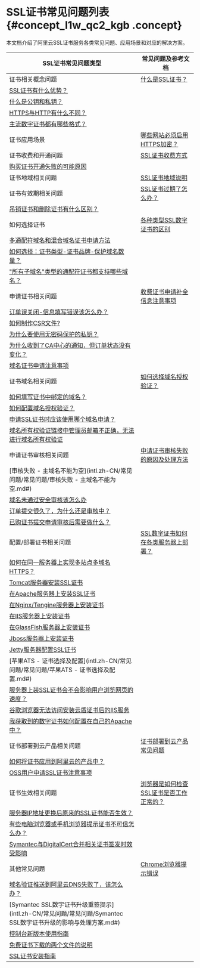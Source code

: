 # SSL证书常见问题列表 {#concept_l1w_qc2_kgb .concept}

本文档介绍了阿里云SSL证书服务各类常见问题、应用场景和对应的解决方案。

|SSL证书常见问题类型|常见问题及参考文档|
|-----------|---------|
|证书相关概念问题|[什么是SSL证书？](intl.zh-CN/常见问题/常见问题/什么是SSL证书？.md#)|
|[SSL证书有什么优势？](intl.zh-CN/常见问题/常见问题/SSL证书有什么优势？.md#)|
|[什么是公钥和私钥？](intl.zh-CN/常见问题/常见问题/什么是公钥和私钥？.md#)|
|[HTTPS与HTTP有什么不同？](intl.zh-CN/常见问题/常见问题/HTTPS与HTTP有什么不同？.md#)|
|[主流数字证书都有哪些格式？](intl.zh-CN/常见问题/常见问题/主流数字证书都有哪些格式？.md#)|
|证书应用场景|[哪些网站必须启用HTTPS加密？](intl.zh-CN/常见问题/常见问题/哪些网站必须启用HTTPS加密？.md#)|
|证书收费和开通问题|[SSL证书收费方式](intl.zh-CN/常见问题/常见问题/SSL证书收费方式.md#)|
|[购买证书开通失败的可能原因](intl.zh-CN/常见问题/常见问题/购买证书开通失败的可能原因.md#)|
|证书地域相关问题|[SSL证书地域说明](intl.zh-CN/常见问题/常见问题/SSL证书地域说明.md#)|
|证书有效期相关问题|[SSL证书过期了怎么办？](intl.zh-CN/常见问题/常见问题/SSL证书过期了怎么办？.md#)|
|[吊销证书和删除证书有什么区别？](intl.zh-CN/.md#)|
|如何选择证书|[各种类型SSL数字证书的区别](intl.zh-CN/常见问题/常见问题/各种类型SSL数字证书的区别.md#)|
|[多通配符域名和混合域名证书申请方法](intl.zh-CN/常见问题/常见问题/多通配符域名和混合域名证书申请方法.md#)|
|[如何选择：证书类型-证书品牌-保护域名数量？](intl.zh-CN/常见问题/常见问题/如何选择：证书类型-证书品牌-保护域名数量？.md#)|
|["所有子域名"类型的通配符证书都支持哪些域名？](intl.zh-CN/常见问题/常见问题/“所有子域名”类型的通配符证书都支持哪些域名？.md#)|
|申请证书相关问题|[收费证书申请补全信息注意事项](intl.zh-CN/常见问题/常见问题/收费证书申请补全信息注意事项.md#)|
|[订单误关闭-信息填写错误该怎么办？](intl.zh-CN/常见问题/常见问题/订单误关闭-信息填写错误该怎么办？.md#)|
|[如何制作CSR文件?](intl.zh-CN/常见问题/常见问题/如何制作CSR文件？.md#)|
|[为什么要使用无密码保护的私钥？](intl.zh-CN/常见问题/常见问题/为什么要使用无密码保护的私钥？.md#)|
|[为什么收到了CA中心的通知，但订单状态没有变化？](intl.zh-CN/常见问题/常见问题/为什么收到了CA中心的通知，但订单状态没有变化？.md#)|
|[域名证书申请注意事项](intl.zh-CN/常见问题/常见问题/域名证书申请注意事项.md#)|
|证书域名相关问题|[如何选择域名授权验证？](intl.zh-CN/常见问题/常见问题/如何选择域名授权验证？.md#)|
|[如何填写证书中绑定的域名？](intl.zh-CN/常见问题/常见问题/如何填写证书申请中绑定的域名？.md#)|
|[如何配置域名授权验证？](intl.zh-CN/常见问题/常见问题/如何配置域名授权验证？.md#)|
|[申请SSL证书时应该使用哪个域名申请？](intl.zh-CN/常见问题/常见问题/申请SSL证书时应该使用哪个域名申请？.md#)|
|[域名所有权验证链接中管理员邮箱不正确，无法进行域名所有权验证](intl.zh-CN/常见问题/常见问题/域名所有权验证链接中管理员邮箱不正确，无法进行域名所有权验证.md#)|
|申请证书审核相关问题|[申请证书审核失败的原因及处理方法](intl.zh-CN/常见问题/常见问题/申请证书审核失败的原因及处理方法.md#)|
|[审核失败 - 主域名不能为空](intl.zh-CN/常见问题/常见问题/审核失败 - 主域名不能为空.md#)|
|[域名未通过安全审核该怎么办](intl.zh-CN/常见问题/常见问题/域名未通过安全审核该怎么办？.md#)|
|[订单提交很久了，为什么还是审核中？](intl.zh-CN/常见问题/常见问题/订单提交很久了，为什么还是审核中？.md#)|
|[已购证书提交申请审核后需要做什么？](intl.zh-CN/常见问题/常见问题/已购证书提交申请审核后需要做什么？.md#)|
|配置/部署证书相关问题|[SSL数字证书如何在各类服务器上部署？](intl.zh-CN/常见问题/常见问题/SSL数字证书如何在各类服务器上部署安装？.md#)|
|[如何在同一服务器上实现多站点多域名HTTPS？](intl.zh-CN/常见问题/常见问题/如何在同一服务器上实现多站点多域名HTTPS？.md#)|
|[Tomcat服务器安装SSL证书](../../../../../intl.zh-CN/用户指南/下载证书并安装到其他服务器/Tomcat服务器安装SSL证书/安装PFX格式证书.md#)|
|[在Apache服务器上安装SSL证书](../../../../../intl.zh-CN/用户指南/下载证书并安装到其他服务器/在Apache服务器上安装SSL证书.md#)|
|[在Nginx/Tengine服务器上安装证书](../../../../../intl.zh-CN/用户指南/下载证书并安装到其他服务器/在Nginx__Tengine服务器上安装证书.md#)|
|[在IIS服务器上安装证书](../../../../../intl.zh-CN/用户指南/下载证书并安装到其他服务器/在IIS服务器上安装证书.md#)|
|[在GlassFish服务器上安装证书](../../../../../intl.zh-CN/用户指南/下载证书并安装到其他服务器/在GlassFish服务器上安装证书.md#)|
|[Jboss服务器上安装证书](intl.zh-CN/常见问题/常见问题/JBoss如何部署SSL证书？.md#)|
|[Jetty服务器配置SSL证书](intl.zh-CN/常见问题/常见问题/Jetty服务器配置SSL证书.md#)|
|[苹果ATS - 证书选择及配置](intl.zh-CN/常见问题/常见问题/苹果ATS - 证书选择及配置.md#)|
|[服务器上装SSL证书会不会影响用户浏览网页的速度？](intl.zh-CN/常见问题/常见问题/服务器上装SSL证书会不会影响用户浏览网页的速度？.md#)|
|[谷歌浏览器无法访问安装云盾证书后的IIS服务](intl.zh-CN/常见问题/常见问题/谷歌浏览器无法访问安装云盾证书后的IIS服务.md#)|
|[我获取到的数字证书如何配置在自己的Apache中？](intl.zh-CN/常见问题/常见问题/我获取到的数字证书如何配置在自己的Apache中？.md#)|
|证书部署到云产品相关问题|[证书部署到云产品常见问题](intl.zh-CN/常见问题/常见问题/证书部署到云产品常见问题.md#)|
|[如何将证书应用到阿里云的产品中？](intl.zh-CN/常见问题/常见问题/如何将证书应用到阿里云的产品中？.md#)|
|[OSS用户申请SSL证书注意事项](intl.zh-CN/常见问题/常见问题/OSS用户申请SSL证书注意事项.md#)|
|证书生效相关问题|[浏览器是如何检查SSL证书是否工作正常的？](intl.zh-CN/常见问题/常见问题/浏览器是如何检查SSL证书是否工作正常的？.md#)|
|[服务器IP地址更换后原来的SSL证书能否生效？](intl.zh-CN/常见问题/常见问题/服务器IP地址更换后原来的SSL证书能否生效？.md#)|
|[有些电脑浏览器或手机浏览器提示证书不可信怎么办？](intl.zh-CN/常见问题/常见问题/有些电脑浏览器或手机浏览器提示证书不可信怎么办？.md#)|
|[Symantec与DigitalCert合并相关证书签发时效受影响](intl.zh-CN/常见问题/常见问题/Symantec与DigitalCert合并相关证书签发时效受影响.md#)|
|其他常见问题|[Chrome浏览器提示错误](intl.zh-CN/常见问题/常见问题/chrome浏览器提示错误.md#)|
|[域名验证推送到阿里云DNS失败了，该怎么办？](intl.zh-CN/常见问题/常见问题/域名验证推送到阿里云DNS失败了，该怎么办？.md#)|
|[Symantec SSL数字证书升级重签提示](intl.zh-CN/常见问题/常见问题/Symantec SSL数字证书升级的影响与处理方案.md#)|
|[控制台新版本使用指南](intl.zh-CN/常见问题/常见问题/控制台新版本使用指南.md#)|
|[免费证书下载的两个文件的说明](intl.zh-CN/.md#)|
|[SSL证书安装指南](intl.zh-CN/常见问题/常见问题/SSL证书安装指南.md#)|

